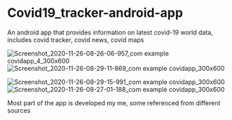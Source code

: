 # Covid19_tracker-android-app
An android app that provides information on latest covid-19 world data, includes covid tracker, covid news, covid maps

![Screenshot_2020-11-26-08-26-06-957_com example covidapp_4_300x600](https://user-images.githubusercontent.com/63334004/100305570-5a01d900-2fc7-11eb-8b5b-2b1650f5347a.jpg)                                                                                                                                                                                             ![Screenshot_2020-11-26-08-29-11-869_com example covidapp_300x600](https://user-images.githubusercontent.com/63334004/100305677-8e759500-2fc7-11eb-8ee9-bd556a1032f1.jpg)


![Screenshot_2020-11-26-08-29-15-991_com example covidapp_300x600](https://user-images.githubusercontent.com/63334004/100305826-f1672c00-2fc7-11eb-9b10-cbc0ebcc7b33.jpg)  ![Screenshot_2020-11-26-08-27-01-188_com example covidapp_300x600](https://user-images.githubusercontent.com/63334004/100305911-23788e00-2fc8-11eb-80df-28138df167b7.jpg)







Most part of the app is developed my me, some referenced from different sources

